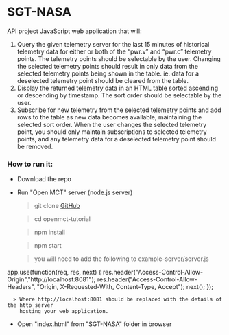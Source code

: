# SGT-NASA
API project
JavaScript web application that will:

1. Query the given telemetry server for the last 15 minutes of historical telemetry data for
either or both of the “pwr.v” and “pwr.c” telemetry points. The telemetry points should be
selectable by the user. Changing the selected telemetry points should result in only data
from the selected telemetry points being shown in the table. ie. data for a deselected
telemetry point should be cleared from the table.
2. Display the returned telemetry data in an HTML table sorted ascending or descending by
timestamp. The sort order should be selectable by the user.
3. Subscribe for new telemetry from the selected telemetry points and add rows to the table
as new data becomes available, maintaining the selected sort order. When the user
changes the selected telemetry point, you should only maintain subscriptions to selected
telemetry points, and any telemetry data for a deselected telemetry point should be
removed.

### How to run it:
  - Download the repo
  - Run "Open MCT" server (node.js server)
  
    > git clone [GitHub](https://github.com/nasa/openmct-tutorial.git)
    
    > cd openmct-tutorial
    
    > npm install
    
    > npm start
    
    > you will need to add the following to example-server/server.js
    
   app.use(function(req, res, next) {
   res.header("Access-Control-Allow-Origin","http://localhost:8081");
   res.header("Access-Control-Allow-Headers", "Origin, X-Requested-With, Content-Type, Accept");
   next();
   });
        
      > Where http://localhost:8081 should be replaced with the details of the http server
        hosting your web application.
    
  - Open "index.html" from "SGT-NASA" folder in browser
